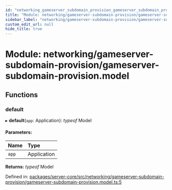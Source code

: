 ```yaml
---
id: "networking_gameserver_subdomain_provision_gameserver_subdomain_provision_model"
title: "Module: networking/gameserver-subdomain-provision/gameserver-subdomain-provision.model"
sidebar_label: "networking/gameserver-subdomain-provision/gameserver-subdomain-provision.model"
custom_edit_url: null
hide_title: true
---
```


# Module: networking/gameserver-subdomain-provision/gameserver-subdomain-provision.model

## Functions

### default

▸ **default**(`app`: Application): *typeof* Model

#### Parameters:

Name | Type |
:------ | :------ |
`app` | Application |

**Returns:** *typeof* Model

Defined in: [packages/server-core/src/networking/gameserver-subdomain-provision/gameserver-subdomain-provision.model.ts:5](https://github.com/xr3ngine/xr3ngine/blob/77d12cea0/packages/server-core/src/networking/gameserver-subdomain-provision/gameserver-subdomain-provision.model.ts#L5)
